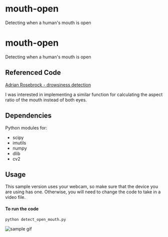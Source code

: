 # mouth-open
Detecting when a human's mouth is open

# mouth-open
Detecting when a human's mouth is open

## Referenced Code

[Adrian Rosebrock - drowsiness detection](https://www.pyimagesearch.com/2017/05/08/drowsiness-detection-opencv/)

I was interested in implementing a similar function for calculating the aspect ratio of the mouth instead of both eyes. 

## Dependencies
Python modules for:
* scipy
* imutils
* numpy
* dlib
* cv2

## Usage
This sample version uses your webcam, so make sure that the device you are using has one.  Otherwise, you will need to change the code to take in a video file.

#### To run the code
```bash
python detect_open_mouth.py
```

![sample gif](./video/mouth_open.gif)
